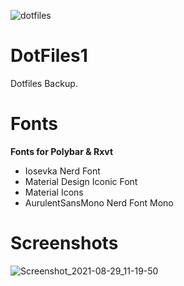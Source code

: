 ![dotfiles](https://user-images.githubusercontent.com/88080186/131210338-7c085d37-f25d-45b6-8414-eddec58cc255.png)
# DotFiles1

Dotfiles Backup.

# Fonts
<b>Fonts for Polybar & Rxvt</b>
 - Iosevka Nerd Font
 - Material Design Iconic Font
 - Material Icons
 - AurulentSansMono Nerd Font Mono

# Screenshots
![Screenshot_2021-08-29_11-19-50](https://user-images.githubusercontent.com/88080186/131237345-229da62a-ab2e-424a-9af7-afccb6cf0845.png)

 
